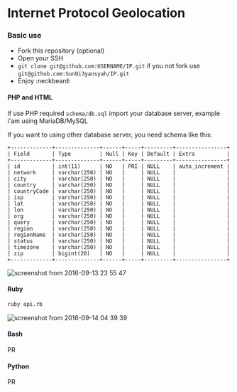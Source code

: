 # Internet Protocol Geolocation

### Basic use

- Fork this repository (optional)
- Open your SSH
- `git clone git@github.com:USERNAME/IP.git` if you not fork use `git@github.com:SunDi3yansyah/IP.git`
- Enjoy :neckbeard:

#### PHP and HTML

If use PHP required `schema/db.sql` import your database server, example i'am using MariaDB/MySQL

If you want to using other database server, you need schema like this:

```
+-------------+--------------+------+-----+---------+----------------+
| Field       | Type         | Null | Key | Default | Extra          |
+-------------+--------------+------+-----+---------+----------------+
| id          | int(11)      | NO   | PRI | NULL    | auto_increment |
| network     | varchar(250) | NO   |     | NULL    |                |
| city        | varchar(250) | NO   |     | NULL    |                |
| country     | varchar(250) | NO   |     | NULL    |                |
| countryCode | varchar(250) | NO   |     | NULL    |                |
| isp         | varchar(250) | NO   |     | NULL    |                |
| lat         | varchar(250) | NO   |     | NULL    |                |
| lon         | varchar(250) | NO   |     | NULL    |                |
| org         | varchar(250) | NO   |     | NULL    |                |
| query       | varchar(250) | NO   |     | NULL    |                |
| region      | varchar(250) | NO   |     | NULL    |                |
| regionName  | varchar(250) | NO   |     | NULL    |                |
| status      | varchar(250) | NO   |     | NULL    |                |
| timezone    | varchar(250) | NO   |     | NULL    |                |
| zip         | bigint(20)   | NO   |     | NULL    |                |
+-------------+--------------+------+-----+---------+----------------+
```

![screenshot from 2016-09-13 23 55 47](https://cloud.githubusercontent.com/assets/3952281/18483318/af29085a-7a0d-11e6-83b7-dd7380c0f8f3.png)

#### Ruby

``` sh
ruby api.rb
```

![screenshot from 2016-09-14 04 39 39](https://cloud.githubusercontent.com/assets/3952281/18492411/571719fe-7a35-11e6-9395-a573c626dbd0.png)


#### Bash

PR

#### Python

PR

